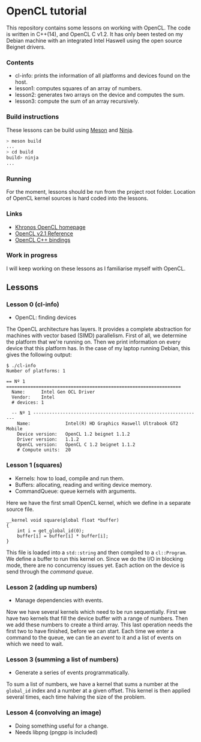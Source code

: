 OpenCL tutorial
===============

This repository contains some lessons on working with OpenCL.
The code is written in C++(14), and OpenCL C v1.2. It has only been tested
on my Debian machine with an integrated Intel Haswell using the open source
Beignet drivers.

### Contents

- cl-info: prints the information of all platforms and devices
  found on the host.
- lesson1: computes squares of an array of numbers.
- lesson2: generates two arrays on the device and computes the sum.
- lesson3: compute the sum of an array recursively.

### Build instructions

These lessons can be build using [Meson](http://mesonbuild.com/) and
[Ninja](https://ninja-build.org/).

```bash
> meson build
...
> cd build
build> ninja
...
```

### Running

For the moment, lessons should be run from the project root folder.
Location of OpenCL kernel sources is hard coded into the lessons.

### Links

- [Khronos OpenCL homepage](https://www.khronos.org/opencl/)
- [OpenCL v2.1 Reference](https://www.khronos.org/registry/cl/sdk/2.1/docs/man/xhtml/)
- [OpenCL C++ bindings](http://github.khronos.org/OpenCL-CLHPP/index.html)

### Work in progress

I will keep working on these lessons as I familiarise myself with OpenCL.


Lessons
-------

### Lesson 0 (cl-info)

- OpenCL: finding devices

The OpenCL architecture has layers. It provides a complete abstraction for
machines with vector based (SIMD) parallelism. First of all, we determine the
platform that we're running on. Then we print information on every device
that this platform has. In the case of my laptop running Debian, this gives the
following output:

    $ ./cl-info
    Number of platforms: 1

    == Nº 1 =================================================================
      Name:      Intel Gen OCL Driver
      Vendor:    Intel
      # devices: 1

      -- Nº 1 ---------------------------------------------------------------
        Name:             Intel(R) HD Graphics Haswell Ultrabook GT2 Mobile
        Device version:   OpenCL 1.2 beignet 1.1.2
        Driver version:   1.1.2
        OpenCL version:   OpenCL C 1.2 beignet 1.1.2
        # Compute units:  20


### Lesson 1 (squares)

- Kernels: how to load, compile and run them.
- Buffers: allocating, reading and writing device memory.
- CommandQueue: queue kernels with arguments.

Here we have the first small OpenCL kernel, which we define in a separate source
file.

    __kernel void square(global float *buffer)
    {
        int i = get_global_id(0);
        buffer[i] = buffer[i] * buffer[i];
    }

This file is loaded into a `std::string` and then compiled to a `cl::Program`.
We define a buffer to run this kernel on. Since we do the I/O in blocking mode,
there are no concurrency issues yet. Each action on the device is send through
the *command queue*.


### Lesson 2 (adding up numbers)

- Manage dependencies with events.

Now we have several kernels which need to be run sequentially. First we have
two kernels that fill the device buffer with a range of numbers. Then we add
these numbers to create a third array. This last operation needs the first two
to have finished, before we can start. Each time we enter a command to the queue,
we can tie an *event* to it and a list of events on which we need to wait.

### Lesson 3 (summing a list of numbers)

- Generate a series of events programmatically.

To sum a list of numbers, we have a kernel that sums a number at the `global_id` index
and a number at a given offset. This kernel is then applied several times, each time
halving the size of the problem.

### Lesson 4 (convolving an image)

- Doing something useful for a change.
- Needs libpng (pngpp is included)
